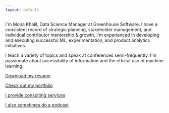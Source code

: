 ```yaml
---
layout: default
---
```


I'm Mona Khalil, Data Science Manager at Greenhouse Software. I have a consistent record of strategic planning, stakeholder management, and individual contributor mentorship & growth. I'm experienced in developing and executing successful ML, experimentation, and product analytics initiatives.

I teach a variety of topics and speak at conferences semi-frequently. I'm passionate about accessibility of information and the ethical use of machine learning.

[Download my resume](./resume.pdf)

[Check out my portfolio](./portfolio.md)

[I provide consulting services](./consulting.md)

[I also sometimes do a podcast](./podcast.md)
